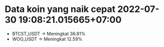 # Data koin yang naik cepat 2022-07-30 19:08:21.015665+07:00

* BTCST_USDT -> Meningkat 36.81%
* WOO_USDT -> Meningkat 12.59%
